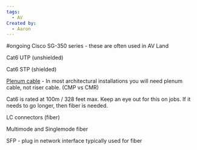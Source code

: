 ```yaml
---
tags:
  - AV
Created by:
  - Aaron
---
```

#ongoing 
Cisco SG-350 series - these are often used in AV Land 

Cat6 UTP (unshielded) 

Cat6 STP (shielded) 

[Plenum cable](https://en.wikipedia.org/wiki/Plenum_cable) - In most architectural installations you will need plenum cable, not riser cable. (CMP vs CMR) 

Cat6 is rated at 100m / 328 feet max. Keep an eye out for this on jobs. If it needs to go longer, then fiber is needed. 

LC connectors (fiber) 

Multimode and Singlemode fiber 

SFP - plug in network interface typically used for fiber
